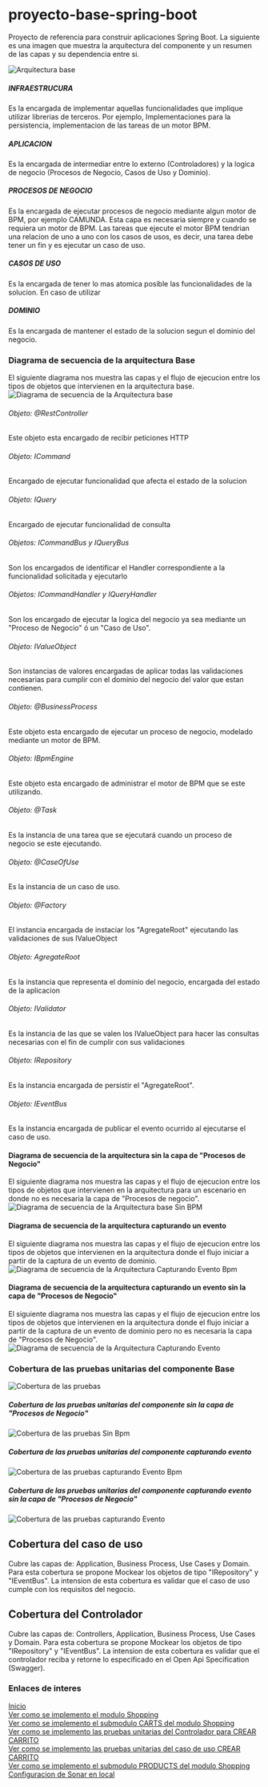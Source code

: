 # proyecto-base-spring-boot
Proyecto de referencia para construir aplicaciones Spring Boot. La siguiente es una imagen que muestra la arquitectura del componente y un resumen de las capas y su dependencia entre si.

![Arquitectura base](https://github.com/gotorresevo/proyecto-base-spring-boot/raw/camunda/assets/ArquitecturaProyectoBase.png "Arquitectura base de una aplicacion orientada al dominio de evobanco")
##### INFRAESTRUCURA
Es la encargada de implementar aquellas funcionalidades que implique utilizar librerias de terceros. Por ejemplo, Implementaciones para la persistencia, implementacion de las tareas de un motor BPM.

##### APLICACION
Es la encargada de intermediar entre lo externo (Controladores) y la logica de negocio (Procesos de Negocio, Casos de Uso y Dominio).

##### PROCESOS DE NEGOCIO
Es la encargada de ejecutar procesos de negocio mediante algun motor de BPM, por ejemplo CAMUNDA.
Esta capa es necesaria siempre y cuando se requiera un motor de BPM. 
Las tareas que ejecute el motor BPM tendrian una relacion de uno a uno con los casos de usos, 
es decir, una tarea debe tener un fin y es ejecutar un caso de uso.

##### CASOS DE USO
Es la encargada de tener lo mas atomica posible las funcionalidades de la solucion. En caso de utilizar

##### DOMINIO
Es la encargada de mantener el estado de la solucion segun el dominio del negocio.

### Diagrama de secuencia de la arquitectura Base
El siguiente diagrama nos muestra las capas y el flujo de ejecucion entre los tipos de objetos que intervienen en la arquitectura base.
![Diagrama de secuencia de la Arquitectura base](https://github.com/gotorresevo/proyecto-base-spring-boot/raw/camunda/assets/SequenceArquitecturaBase.png "Diagrama de secuencia de la arquitectura")
###### Objeto: @RestController 
Este objeto esta encargado de recibir peticiones HTTP
###### Objeto: ICommand 
Encargado de ejecutar funcionalidad que afecta el estado de la solucion
###### Objeto: IQuery 
Encargado de ejecutar funcionalidad de consulta
###### Objetos: ICommandBus y IQueryBus
Son los encargados de identificar el Handler correspondiente a la funcionalidad solicitada y ejecutarlo
###### Objetos: ICommandHandler y IQueryHandler
Son los encargado de ejecutar la logica del negocio ya sea mediante un "Proceso de Negocio" ó un "Caso de Uso".
###### Objeto: IValueObject
Son instancias de valores encargadas de aplicar todas las validaciones necesarias para cumplir con el dominio del negocio del valor que estan contienen.
###### Objeto: @BusinessProcess
Este objeto esta encargado de ejecutar un proceso de negocio, modelado mediante un motor de BPM.
###### Objeto: IBpmEngine
Este objeto esta encargado de administrar el motor de BPM que se este utilizando.
###### Objeto: @Task
Es la instancia de una tarea que se ejecutará cuando un proceso de negocio se este ejecutando.
###### Objeto: @CaseOfUse
Es la instancia de un caso de uso.
###### Objeto: @Factory
El instancia encargada de instaciar los "AgregateRoot" ejecutando las validaciones de sus IValueObject
###### Objeto: AgregateRoot
Es la instancia que representa el dominio del negocio, encargada del estado de la aplicacion
###### Objeto: IValidator
Es la instancia de las que se valen los IValueObject para hacer las consultas necesarias con el fin de cumplir con sus validaciones
###### Objeto: IRepository
Es la instancia encargada de persistir el "AgregateRoot".
###### Objeto: IEventBus
Es la instancia encargada de publicar el evento ocurrido al ejecutarse el caso de uso.


#### Diagrama de secuencia de la arquitectura sin la capa de "Procesos de Negocio"
El siguiente diagrama nos muestra las capas y el flujo de ejecucion entre los tipos de objetos que intervienen en la arquitectura para un escenario en donde no es necesaria la capa de "Procesos de negocio".
![Diagrama de secuencia de la Arquitectura base Sin BPM](https://github.com/gotorresevo/proyecto-base-spring-boot/raw/camunda/assets/SequenceArquitecturaBaseSinBpm.png "Diagrama de secuencia de la arquitectura Sin Bpm")

#### Diagrama de secuencia de la arquitectura capturando un evento
El siguiente diagrama nos muestra las capas y el flujo de ejecucion entre los tipos de objetos que intervienen en la arquitectura donde el flujo iniciar a partir de la captura de un evento de dominio.
![Diagrama de secuencia de la Arquitectura Capturando Evento Bpm](https://github.com/gotorresevo/proyecto-base-spring-boot/raw/camunda/assets/SequenceArquitecturaEventDomainBpm.png "Diagrama de secuencia de la arquitectura capturando Evento con Bpm")

#### Diagrama de secuencia de la arquitectura capturando un evento sin la capa de "Procesos de Negocio"
El siguiente diagrama nos muestra las capas y el flujo de ejecucion entre los tipos de objetos que intervienen en la arquitectura donde el flujo iniciar a partir de la captura de un evento de dominio pero no es necesaria la capa de "Procesos de Negocio".
![Diagrama de secuencia de la Arquitectura Capturando Evento](https://github.com/gotorresevo/proyecto-base-spring-boot/raw/camunda/assets/SequenceArquitecturaEventDomain.png "Diagrama de secuencia de la arquitectura capturando Evento")

### Cobertura de las pruebas unitarias del componente Base
![Cobertura de las pruebas](https://github.com/gotorresevo/proyecto-base-spring-boot/raw/camunda/assets/ComponentTest.png "Cobertura de las pruebas")

##### Cobertura de las pruebas unitarias del componente sin la capa de "Procesos de Negocio"
![Cobertura de las pruebas Sin Bpm](https://github.com/gotorresevo/proyecto-base-spring-boot/raw/camunda/assets/ComponentTestWithoutBpm.png "Cobertura de las pruebas Sin Bpm")

##### Cobertura de las pruebas unitarias del componente capturando evento
![Cobertura de las pruebas capturando Evento Bpm](https://github.com/gotorresevo/proyecto-base-spring-boot/raw/camunda/assets/ComponentTestEventDomainBpm.png "Cobertura de las pruebas campturando Evento con Bpm")

##### Cobertura de las pruebas unitarias del componente capturando evento sin la capa de "Procesos de Negocio"
![Cobertura de las pruebas capturando Evento](https://github.com/gotorresevo/proyecto-base-spring-boot/raw/camunda/assets/ComponentTestEventDomain.png "Cobertura de las pruebas campturando Evento")

## Cobertura del caso de uso
Cubre las capas de:  Application, Business Process, Use Cases y Domain. Para esta cobertura se propone Mockear los objetos de tipo "IRepository" y "IEventBus". La intension de esta cobertura es validar que el caso de uso cumple con los requisitos del negocio.

## Cobertura del Controlador
Cubre las capas de:  Controllers, Application, Business Process, Use Cases y Domain. Para esta cobertura se propone Mockear los objetos de tipo "IRepository" y "IEventBus". La intension de esta cobertura es validar que el controlador reciba y retorne lo especificado en el Open Api Specification (Swagger).  

### Enlaces de interes

[Inicio](https://github.com/gotorresevo/proyecto-base-spring-boot)  
[Ver como se implemento el modulo Shopping](https://github.com/gotorresevo/proyecto-base-spring-boot/tree/camunda/src/main/java/com/evobank/shopping)  
[Ver como se implemento el submodulo CARTS del modulo Shopping](https://github.com/gotorresevo/proyecto-base-spring-boot/tree/camunda/src/main/java/com/evobank/shopping/submodules/carts)  
[Ver como se implemento las pruebas unitarias del Controlador para CREAR CARRITO](https://github.com/gotorresevo/proyecto-base-spring-boot/tree/camunda/src/test/java/com/evobank/shopping/controllers)  
[Ver como se implemento las pruebas unitarias del caso de uso CREAR CARRITO](https://github.com/gotorresevo/proyecto-base-spring-boot/tree/camunda/src/test/java/com/evobank/shopping/submodules)  
[Ver como se implemento el submodulo PRODUCTS del modulo Shopping](https://github.com/gotorresevo/proyecto-base-spring-boot/tree/camunda/src/main/java/com/evobank/shopping/submodules/products)  
[Configuracion de Sonar en local](https://github.com/gotorresevo/proyecto-base-spring-boot/tree/camunda/sonarqube)  